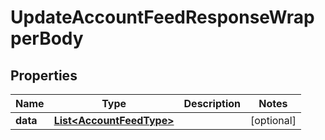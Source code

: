 

# UpdateAccountFeedResponseWrapperBody


## Properties

Name | Type | Description | Notes
------------ | ------------- | ------------- | -------------
**data** | [**List&lt;AccountFeedType&gt;**](AccountFeedType.md) |  |  [optional]



